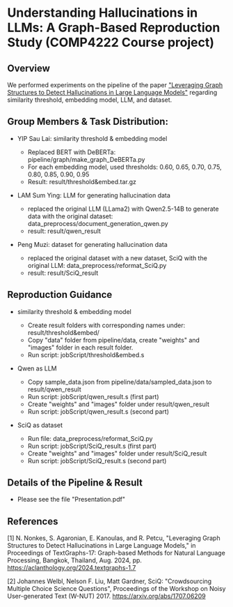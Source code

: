 # Understanding Hallucinations in LLMs: A Graph-Based Reproduction Study (COMP4222 Course project)



## Overview
We performed experiments on the pipeline of the paper ["Leveraging Graph Structures to Detect Hallucinations in Large Language Models"](https://github.com/noanonkes/Hallucination-Detection-in-LLMs) regarding similarity threshold, embedding model, LLM, and dataset.

## Group Members & Task Distribution:
+ YIP Sau Lai: similarity threshold & embedding model
    + Replaced BERT with DeBERTa: pipeline/graph/make_graph_DeBERTa.py
    + For each embedding model, used thresholds: 0.60, 0.65, 0.70, 0.75, 0.80, 0.85, 0.90, 0.95
    + Result: result/threshold&embed.tar.gz

+ LAM Sum Ying: LLM for generating hallucination data
    + replaced the original LLM (LLama2) with Qwen2.5-14B to generate data with the original dataset: data_preprocess/document_generation_qwen.py
    + result: result/qwen_result

+ Peng Muzi: dataset for generating hallucination data
    + replaced the original dataset with a new dataset, SciQ with the original LLM: data_preprocess/reformat_SciQ.py
    + result: result/SciQ_result

## Reproduction Guidance
+ similarity threshold & embedding model
    + Create result folders with corresponding names under: result/threshold&embed/
    + Copy "data" folder from pipeline/data, create "weights" and "images" folder in each result folder.
    + Run script: jobScript/threshold&embed.s

+ Qwen as LLM
    + Copy sample_data.json from pipeline/data/sampled_data.json to result/qwen_result
    + Run script: jobScript/qwen_result.s (first part)
    + Create "weights" and "images" folder under result/qwen_result
    + Run script: jobScript/qwen_result.s (second part)

+ SciQ as dataset
    + Run file: data_preprocess/reformat_SciQ.py
    + Run script: jobScript/SciQ_result.s (first part)
    + Create "weights" and "images" folder under result/SciQ_result
    + Run script: jobScript/SciQ_result.s (second part)

## Details of the Pipeline & Result
+ Please see the file "Presentation.pdf"


## References

[1] N. Nonkes, S. Agaronian, E. Kanoulas, and R. Petcu, "Leveraging Graph Structures to Detect Hallucinations in Large Language Models," in Proceedings of TextGraphs-17: Graph-based Methods for Natural Language Processing, Bangkok, Thailand, Aug. 2024, pp. https://aclanthology.org/2024.textgraphs-1.7

[2] Johannes Welbl, Nelson F. Liu, Matt Gardner, SciQ: "Crowdsourcing Multiple Choice Science Questions", Proceedings of the Workshop on Noisy User-generated Text (W-NUT) 2017. https://arxiv.org/abs/1707.06209

